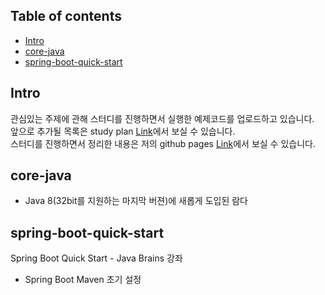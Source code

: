 ## Table of contents
- [Intro](#intro)
- [core-java](#core-java)  
- [spring-boot-quick-start](#spring-boot-quick-start)  

## Intro
관심있는 주제에 관해 스터디를 진행하면서 실행한 예제코드를 업로드하고 있습니다.  
앞으로 추가될 목록은 study plan [Link](https://github.com/moregorenine/study/projects/2)에서 보실 수 있습니다.  
스터디를 진행하면서 정리한 내용은 저의 github pages [Link](https://moregorenine.github.io)에서 보실 수 있습니다.

## core-java
- Java 8(32bit를 지원하는 마지막 버젼)에 새롭게 도입된 람다  

## spring-boot-quick-start
Spring Boot Quick Start - Java Brains 강좌  
- Spring Boot Maven 초기 설정  
